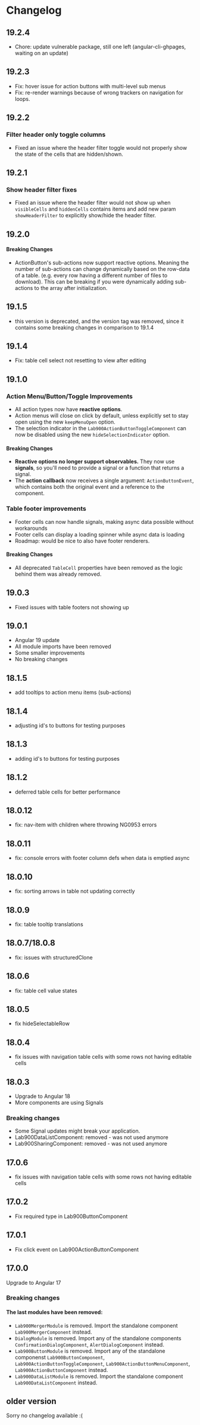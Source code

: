 # Changelog

## 19.2.4
- Chore: update vulnerable package, still one left (angular-cli-ghpages, waiting on an update)

## 19.2.3
- Fix: hover issue for action buttons with multi-level sub menus 
- Fix: re-render warnings because of wrong trackers on navigation for loops.

## 19.2.2
### Filter header only toggle columns
- Fixed an issue where the header filter toggle would not properly show the state of the cells that are hidden/shown.

## 19.2.1
### Show header filter fixes
- Fixed an issue where the header filter would not show up when `visibleCells` and `hiddenCells` contains items and add new param `showHeaderFilter` to explicitly show/hide the header filter.

## 19.2.0
#### Breaking Changes
- ActionButton's sub-actions now support reactive options.
Meaning the number of sub-actions can change dynamically based on the row-data of a table. (e.g. every row having a 
  different number of files to download). This can be breaking if you were dynamically adding sub-actions to the 
  array after initialization.

## 19.1.5
- this version is deprecated, and the version tag was removed, since it contains some breaking changes in comparison to 
  19.1.4

## 19.1.4

- Fix: table cell select not resetting to view after editing

## 19.1.0

### Action Menu/Button/Toggle Improvements

- All action types now have **reactive options**.
- Action menus will close on click by default, unless explicitly set to stay open using the new `keepMenuOpen` option.
- The selection indicator in the `Lab900ActionButtonToggleComponent` can now be disabled using the
  new `hideSelectionIndicator` option.

#### Breaking Changes

- **Reactive options no longer support observables.** They now use **signals**, so you'll need to provide a signal or a
  function that returns a signal.
- The **action callback** now receives a single argument: `ActionButtonEvent`, which contains both the original event
  and a reference to the component.

### Table footer improvements

- Footer cells can now handle signals, making async data possible without workarounds
- Footer cells can display a loading spinner while async data is loading
- Roadmap: would be nice to also have footer renderers.

#### Breaking Changes

- All deprecated `TableCell` properties have been removed as the logic behind them was already removed.

## 19.0.3

- Fixed issues with table footers not showing up

## 19.0.1

- Angular 19 update
- All module imports have been removed
- Some smaller improvements
- No breaking changes

## 18.1.5

- add tooltips to action menu items (sub-actions)

## 18.1.4

- adjusting id's to buttons for testing purposes

## 18.1.3

- adding id's to buttons for testing purposes

## 18.1.2

- deferred table cells for better performance

## 18.0.12

- fix: nav-item with children where throwing NG0953 errors

## 18.0.11

- fix: console errors with footer column defs when data is emptied async

## 18.0.10

- fix: sorting arrows in table not updating correctly

## 18.0.9

- fix: table tooltip translations

## 18.0.7/18.0.8

- fix: issues with structuredClone

## 18.0.6

- fix: table cell value states

## 18.0.5

- fix hideSelectableRow

## 18.0.4

- fix issues with navigation table cells with some rows not having editable cells

## 18.0.3

- Upgrade to Angular 18
- More components are using Signals

### Breaking changes

- Some Signal updates might break your application.
- Lab900DataListComponent: removed - was not used anymore
- Lab900SharingComponent: removed - was not used anymore

## 17.0.6

- fix issues with navigation table cells with some rows not having editable cells

## 17.0.2

- Fix required type in Lab900ButtonComponent

## 17.0.1

- Fix click event on Lab900ActionButtonComponent

## 17.0.0

Upgrade to Angular 17

### Breaking changes

#### The last modules have been removed:

- `Lab900MergerModule` is removed. Import the standalone component `Lab900MergerComponent` instead.
- `DialogModule` is removed. Import any of the standalone
  components `ConfirmationDialogComponent`, `AlertDialogComponent` instead.
- `Lab900ButtonModule` is removed. Import any of the standalone
  componenst `Lab900ButtonComponent`, `Lab900ActionButtonToggleComponent`, `Lab900ActionButtonMenuComponent`, `Lab900ActionButtonComponent`
  instead.
- `Lab900DataListModule` is removed. Import the standalone component `Lab900DataListComponent` instead.

## older version

Sorry no changelog available :(

